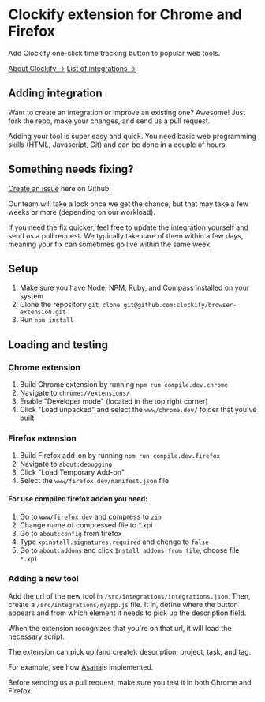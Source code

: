 # Clockify extension for Chrome and Firefox

Add Clockify one-click time tracking button to popular web tools. 

[About Clockify →](https://clockify.me)
[List of integrations →](https://clockify.me/integrations)

## Adding integration

Want to create an integration or improve an existing one? Awesome! Just fork the repo, make your changes, and send us a pull request. 

Adding your tool is super easy and quick. You need basic web programming skills (HTML, Javascript, Git) and can be done in a couple of hours.

## Something needs fixing?

[Create an issue](https://github.com/clockify/browser-extension/issues) here on Github.

Our team will take a look once we get the chance, but that may take a few weeks or more (depending on our workload). 

If you need the fix quicker, feel free to update the integration yourself and send us a pull request. We typically take care of them within a few days, meaning your fix can sometimes go live within the same week.

## Setup 

1. Make sure you have Node, NPM, Ruby, and Compass installed on your system
2. Clone the repository `git clone git@github.com:clockify/browser-extension.git`
3. Run `npm install`

## Loading and testing

### Chrome extension

1. Build Chrome extension by running `npm run compile.dev.chrome`
2. Navigate to `chrome://extensions/`
3. Enable "Developer mode" (located in the top right corner)
4. Click "Load unpacked" and select the `www/chrome.dev/` folder that you've built
    
### Firefox extension

1. Build Firefox add-on by running `npm run compile.dev.firefox`
2. Navigate to `about:debugging`
3. Click "Load Temporary Add-on"
4. Select the `www/firefox.dev/manifest.json` file

#### For use compiled firefox addon you need:
1. Go to `www/firefox.dev` and compress to `zip`
2. Change name of compressed file to *.xpi
3. Go to `about:config` from firefox
4. Type `xpinstall.signatures.required` and chenge to `false`
5. Go to `about:addons` and click `Install addons from file`, choose file `*.xpi`


### Adding a new tool

Add the url of the new tool in `/src/integrations/integrations.json`. Then, create a `/src/integrations/myapp.js` file. It in, define where the button appears and from which element it needs to pick up the description field. 

When the extension recognizes that you're on that url, it will load the necessary script. 

The extension can pick up (and create): description, project, task, and tag.

For example, see how [Asana](/src/integrations/asana.js)is implemented.

Before sending us a pull request, make sure you test it in both Chrome and Firefox.